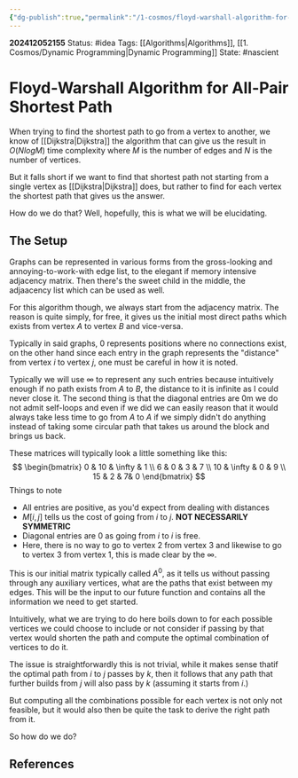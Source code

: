 ```yaml
---
{"dg-publish":true,"permalink":"/1-cosmos/floyd-warshall-algorithm-for-all-pair-shortest-path/","created":"2024-12-05T21:55:41.159-05:00","updated":"2024-12-06T21:05:08.838-05:00"}
---
```


**202412052155**
Status: #idea
Tags: [[Algorithms\|Algorithms]], [[1. Cosmos/Dynamic Programming\|Dynamic Programming]]
State: #nascient
# Floyd-Warshall Algorithm for All-Pair Shortest Path

When trying to find the shortest path to go from a vertex to another, we know of [[Dijkstra\|Dijkstra]] the algorithm that can give us the result in $O(NlogM)$ time complexity where $M$ is the number of edges and $N$ is the number of vertices.

But it falls short if we want to find that shortest path not starting from a single vertex as [[Dijkstra\|Dijkstra]] does, but rather to find for each vertex the shortest path that gives us the answer.

How do we do that? Well, hopefully, this is what we will be elucidating.

## The Setup
Graphs can be represented in various forms from the gross-looking and annoying-to-work-with edge list, to the elegant if memory intensive adjacency matrix. Then there's the sweet child in the middle, the adjaacency list which can be used as well.

For this algorithm though, we always start from the adjacency matrix. The reason is quite simply, for free, it gives us the initial most direct paths which exists from vertex $A$ to vertex $B$ and vice-versa.

Typically in said graphs, $0$ represents positions where no connections exist, on the other hand since each entry in the graph represents the "distance" from vertex $i$ to vertex $j$, one must be careful in how it is noted.

Typically we will use $\infty$ to represent any such entries because intuitively enough if no path exists from $A$ to $B$, the distance to it is infinite as I could never close it. The second thing is that the diagonal entries are 0m  we do not admit self-loops and even if we did we can easily reason that it would always take less time to go from $A$ to $A$ if we simply didn't do anything instead of taking some circular path that takes us around the block and brings us back.

These matrices will typically look a little something like this:
$$
\begin{bmatrix}
0 & 10 & \infty & 1 \\
6 & 0 & 3 & 7 \\
10 & \infty & 0 & 9 \\
15 & 2 & 7& 0
\end{bmatrix}
$$
Things to note
- All entries are positive, as you'd expect from dealing with distances
- $M[i,j]$ tells us the cost of going from $i$ to $j$. **NOT NECESSARILY SYMMETRIC**
- Diagonal entries are $0$ as going from $i$ to $i$ is free.
- Here, there is no way to go to vertex $2$ from vertex $3$ and likewise to go to vertex $3$ from vertex $1$, this is made clear by the $\infty$.

This is our initial matrix typically called $A^0$, as it tells us without passing through any auxiliary vertices, what are the paths that exist between my edges. This will be the input to our future function and contains all the information we need to get started.

Intuitively, what we are trying to do here boils down to for each possible vertices we could choose to include or not consider if passing by that vertex would shorten the path and compute the optimal combination of vertices to do it. 

The issue is straightforwardly this is not trivial, while it makes sense thatif the optimal path from $i$ to $j$ passes by $k$, then it follows that any path that further builds  from $j$ will also pass by $k$ (assuming it starts from $i$.)

But computing all the combinations possible for each vertex is not only not feasible, but it would also then be quite the task to derive the right path from it.

So how do we do?



## References
